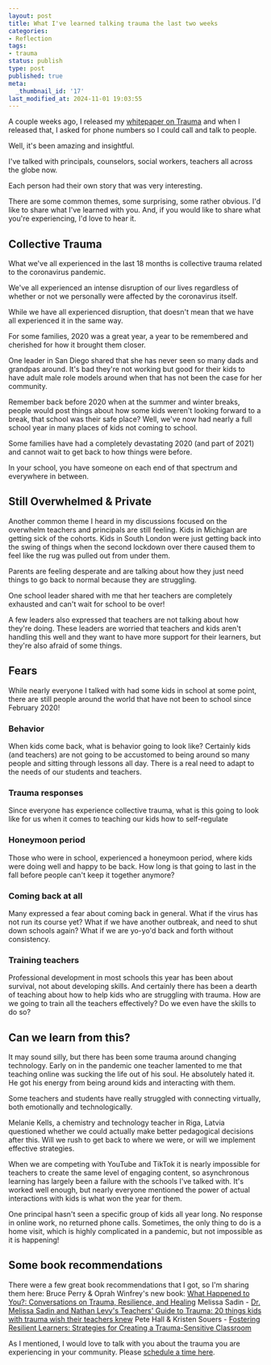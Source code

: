 ```yaml
---
layout: post
title: What I've learned talking trauma the last two weeks
categories:
- Reflection
tags:
- trauma
status: publish
type: post
published: true
meta:
  _thumbnail_id: '17'
last_modified_at: 2024-11-01 19:03:55
---
```


A couple weeks ago, I released my 
[whitepaper on Trauma](https://pages.jethrojones.com) and when I released that, I asked for phone numbers so I could call and talk to people.

Well, it's been amazing and insightful.

I've talked with principals, counselors, social workers, teachers all across the globe now.

Each person had their own story that was very interesting.

There are some common themes, some surprising, some rather obvious. I'd like to share what I've learned with you. And, if you would like to share what you're experiencing, I'd love to hear it.

## Collective Trauma


What we've all experienced in the last 18 months is collective trauma related to the coronavirus pandemic.

We've all experienced an intense disruption of our lives regardless of whether or not we personally were affected by the coronavirus itself.

While we have all experienced disruption, that doesn't mean that we have all experienced it in the same way.

For some families, 2020 was a great year, a year to be remembered and cherished for how it brought them closer.

One leader in San Diego shared that she has never seen so many dads and grandpas around. It's bad they're not working but good for their kids to have adult male role models around when that has not been the case for her community.

Remember back before 2020 when at the summer and winter breaks, people would post things about how some kids weren't looking forward to a break, that school was their safe place? Well, we've now had nearly a full school year in many places of kids not coming to school.

Some families have had a completely devastating 2020 (and part of 2021) and cannot wait to get back to how things were before.

In your school, you have someone on each end of that spectrum and everywhere in between.

## Still Overwhelmed & Private


Another common theme I heard in my discussions focused on the overwhelm teachers and principals are still feeling. Kids in Michigan are getting sick of the cohorts. Kids in South London were just getting back into the swing of things when the second lockdown over there caused them to feel like the rug was pulled out from under them.

Parents are feeling desperate and are talking about how they just need things to go back to normal because they are struggling.

One school leader shared with me that her teachers are completely exhausted and can't wait for school to be over!

A few leaders also expressed that teachers are not talking about how they're doing. These leaders are worried that teachers and kids aren't handling this well and they want to have more support for their learners, but they're also afraid of some things.

## Fears


While nearly everyone I talked with had some kids in school at some point, there are still people around the world that have not been to school since February 2020!

### Behavior


When kids come back, what is behavior going to look like? Certainly kids (and teachers) are not going to be accustomed to being around so many people and sitting through lessons all day. There is a real need to adapt to the needs of our students and teachers.

### Trauma responses


Since everyone has experience collective trauma, what is this going to look like for us when it comes to teaching our kids how to self-regulate

### Honeymoon period


Those who were in school, experienced a honeymoon period, where kids were doing well and happy to be back. How long is that going to last in the fall before people can't keep it together anymore?

### Coming back at all


Many expressed a fear about coming back in general. What if the virus has not run its course yet? What if we have another outbreak, and need to shut down schools again? What if we are yo-yo'd back and forth without consistency.

### Training teachers


Professional development in most schools this year has been about survival, not about developing skills. And certainly there has been a dearth of teaching about how to help kids who are struggling with trauma. How are we going to train all the teachers effectively? Do we even have the skills to do so?

## Can we learn from this?


It may sound silly, but there has been some trauma around changing technology. Early on in the pandemic one teacher lamented to me that teaching online was sucking the life out of his soul. He absolutely hated it. He got his energy from being around kids and interacting with them.

Some teachers and students have really struggled with connecting virtually, both emotionally and technologically.

Melanie Kells, a chemistry and technology teacher in Riga, Latvia questioned whether we could actually make better pedagogical decisions after this. Will we rush to get back to where we were, or will we implement effective strategies.

When we are competing with YouTube and TikTok it is nearly impossible for teachers to create the same level of engaging content, so asynchronous learning has largely been a failure with the schools I've talked with. It's worked well enough, but nearly everyone mentioned the power of actual interactions with kids is what won the year for them.

One principal hasn't seen a specific group of kids all year long. No response in online work, no returned phone calls. Sometimes, the only thing to do is a home visit, which is highly complicated in a pandemic, but not impossible as it is happening!

## Some book recommendations


There were a few great book recommendations that I got, so I'm sharing them here:
Bruce Perry & Oprah Winfrey's new book: 
[What Happened to You?: Conversations on Trauma, Resilience, and Healing](https://amzn.to/3yUOpYP)
Melissa Sadin - 
[Dr. Melissa Sadin and Nathan Levy's Teachers' Guide to Trauma: 20 things kids with trauma wish their teachers knew](https://amzn.to/3wW5ik7)
Pete Hall & Kristen Souers - 
[Fostering Resilient Learners: Strategies for Creating a Trauma-Sensitive Classroom](https://amzn.to/3wQ1ErH)

As I mentioned, I would love to talk with you about the trauma you are experiencing in your community. Please 
[schedule a time here](http://calendly.com/jethro-jones/let-s-talk-trauma).
